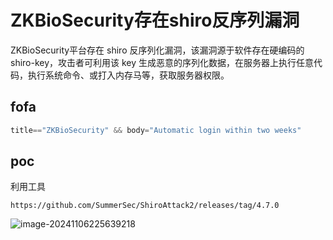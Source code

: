 # ZKBioSecurity存在shiro反序列漏洞

ZKBioSecurity平台存在 shiro 反序列化漏洞，该漏洞源于软件存在硬编码的 shiro-key，攻击者可利用该 key 生成恶意的序列化数据，在服务器上执行任意代码，执行系统命令、或打入内存马等，获取服务器权限。

## fofa

```javascript
title=="ZKBioSecurity" && body="Automatic login within two weeks"
```

## poc

利用工具

```
https://github.com/SummerSec/ShiroAttack2/releases/tag/4.7.0
```

![image-20241106225639218](https://sydgz2-1310358933.cos.ap-guangzhou.myqcloud.com/pic/202411062256286.png)